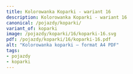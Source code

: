```yaml
---
title: Kolorowanka Koparki - wariant 16
description: Kolorowanka Koparki - wariant 16
canonical: /pojazdy/koparki/
variant_of: koparki
image: /pojazdy/koparki/16/koparki-16.svg
pdf: /pojazdy/koparki/16/koparki-16.pdf
alt: "Kolorowanka koparki – format A4 PDF"
tags:
- pojazdy
- koparki
---
```

